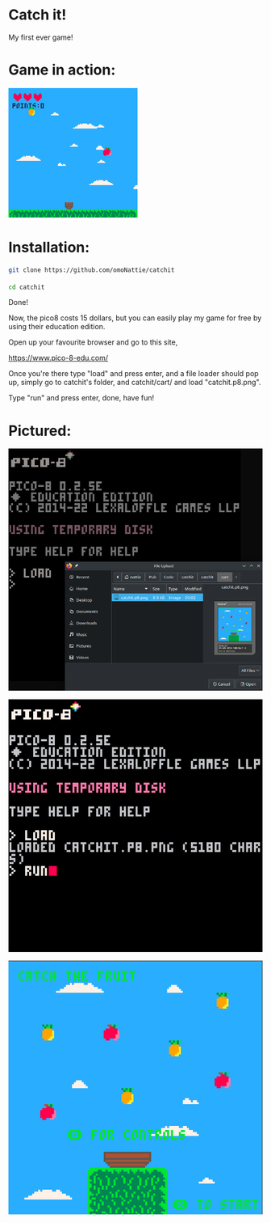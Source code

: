 # Catch it!

My first ever game!

# Game in action:
![pico8](./catchit/assets/game.gif)

# Installation:

```bash
git clone https://github.com/omoNattie/catchit

cd catchit
```

Done!

Now, the pico8 costs 15 dollars, but you can easily play my game for free by using their education edition.

Open up your favourite browser and go to this site,

https://www.pico-8-edu.com/

Once you're there type "load" and press enter, and a file loader should pop up, simply go to catchit's folder, and catchit/cart/ and load "catchit.p8.png".

Type "run" and press enter, done, have fun! 


# Pictured:

![load](./catchit/assets/load.png)

![run](./catchit/assets/run.png)

![menu](./catchit/assets/menu.png)